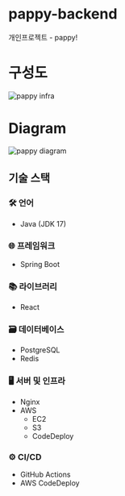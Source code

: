 # pappy-backend
개인프로젝트 - pappy! 

# 구성도
![pappy infra](https://github.com/user-attachments/assets/85a06d48-58ba-4b4d-97b8-e7d45aa165e3)



# Diagram 
![pappy diagram](https://github.com/user-attachments/assets/488c3bc6-3e01-4135-aa5e-4cd7de1534ef)

## 기술 스택

### 🛠️ 언어
- Java (JDK 17)

### 🌐 프레임워크
- Spring Boot

### 📚 라이브러리
- React

### 🗃️ 데이터베이스
- PostgreSQL
- Redis

### 🖥️ 서버 및 인프라
- Nginx
- AWS
    - EC2
    - S3
    - CodeDeploy

### ⚙️ CI/CD
- GitHub Actions
- AWS CodeDeploy